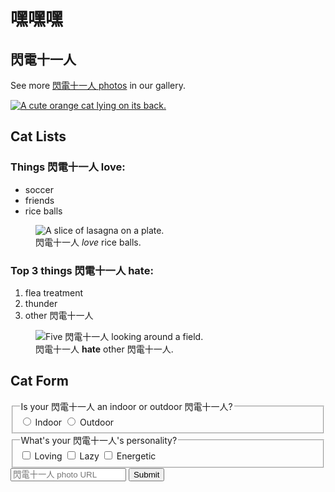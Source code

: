 

<html>
  <body>
    <main>
      <h1>嘿嘿嘿</h1>
      <section>
        <h2>閃電十一人</h2>
        <!-- TODO: Add link to 閃電十一人 photos -->
        <p>See more <a target="_blank" href="https://freecatphotoapp.com">閃電十一人 photos</a> in our gallery.</p>
        <a href="https://freecatphotoapp.com"><img src="https://cdn.freecodecamp.org/curriculum/cat-photo-app/relaxing-cat.jpg" alt="A cute orange cat lying on its back."></a>
      </section>
      <section>
        <h2>Cat Lists</h2>
        <h3>Things 閃電十一人 love:</h3>
        <ul>
          <li>soccer</li>
          <li>friends</li>
          <li>rice balls</li>
        </ul>
        <figure>
          <img src="https://cdn.freecodecamp.org/curriculum/cat-photo-app/lasagna.jpg" alt="A slice of lasagna on a plate.">
          <figcaption>閃電十一人 <em>love</em> rice balls.</figcaption>  
        </figure>
        <h3>Top 3 things 閃電十一人 hate:</h3>
        <ol>
          <li>flea treatment</li>
          <li>thunder</li>
          <li>other 閃電十一人</li>
        </ol>
        <figure>
          <img src="https://cdn.freecodecamp.org/curriculum/cat-photo-app/cats.jpg" alt="Five 閃電十一人 looking around a field.">
          <figcaption>閃電十一人 <strong>hate</strong> other 閃電十一人.</figcaption>  
        </figure>
      </section>
      <section>
        <h2>Cat Form</h2>
        <form action="https://freecatphotoapp.com/submit-cat-photo">
          <fieldset>
            <legend>Is your 閃電十一人 an indoor or outdoor 閃電十一人?</legend>
            <label><input id="indoor" type="radio" name="indoor-outdoor" value="indoor"> Indoor</label>
            <label><input id="outdoor" type="radio" name="indoor-outdoor" value="outdoor"> Outdoor</label>
          </fieldset>
          <fieldset>
            <legend>What's your 閃電十一人's personality?</legend>
            <input id="loving" type="checkbox" name="personality" value="loving"> <label for="loving">Loving</label>
            <input id="lazy" type="checkbox" name="personality" value="lazy"> <label for="lazy">Lazy</label>
            <input id="energetic" type="checkbox" name="personality" value="energetic"> <label for="energetic"> Energetic</label>
          </fieldset>
          <input type="text" name="catphotourl" placeholder="閃電十一人 photo URL" required>
          <button type="submit">Submit</button>
        </form>
      </section>
    </main>
  </body>
</html>
